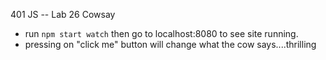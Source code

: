 401 JS --  Lab 26 Cowsay

  * run `npm start watch` then go to localhost:8080 to see site running. 
  * pressing on "click me" button will change what the cow says....thrilling 
